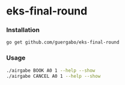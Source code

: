 # eks-final-round  

### Installation 
```bash
go get github.com/guergabo/eks-final-round
```

### Usage
```bash 
./airgabe BOOK A0 1 --help --show
./airgabe CANCEL A0 1 --help --show
```